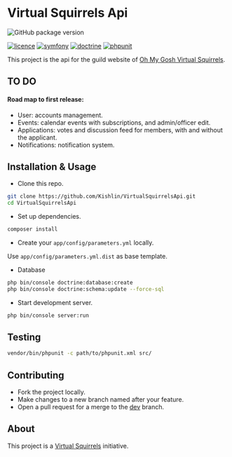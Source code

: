 Virtual Squirrels Api
=====================


![GitHub package version](https://img.shields.io/badge/package-0.1.0-red.svg)

[![licence](https://img.shields.io/packagist/l/doctrine/orm.svg)](https://spdx.org/licenses/MIT)
[![symfony](https://img.shields.io/badge/symfony-v3.4-yellow.svg)](https://symfony.com/)
[![doctrine](https://img.shields.io/badge/doctrine-v2.5.14-green.svg)](https://www.doctrine.fr/)
[![phpunit](https://img.shields.io/badge/phpunit-v7.0.0-magenta.svg)](https://phpunit.de/)


This project is the api for the guild website of [Oh My Gosh Virtual Squirrels](http://virtualsquirrels.fr/).


TO DO
-----

#### Road map to first release:
- User: accounts management.
- Events: calendar events with subscriptions, and admin/officer edit.
- Applications: votes and discussion feed for members, with and without the applicant.
- Notifications: notification system.

Installation & Usage
--------------------

* Clone this repo.

````bash
git clone https://github.com/Kishlin/VirtualSquirrelsApi.git
cd VirtualSquirrelsApi
````

* Set up dependencies.

````bash
composer install
````

* Create your `app/config/parameters.yml` locally.

Use `app/config/parameters.yml.dist` as base template.

* Database

````bash
php bin/console doctrine:database:create
php bin/console doctrine:schema:update --force-sql
````

* Start development server.

````bash
php bin/console server:run
````


Testing
-------

````bash
vendor/bin/phpunit -c path/to/phpunit.xml src/
````


Contributing
------------

- Fork the project locally.
- Make changes to a new branch named after your feature.
- Open a pull request for a merge to the [dev](https://github.com/Kishlin/VirtualSquirrelsApi/tree/dev) branch.


About
-----

This project is a [Virtual Squirrels](http://virtualsquirrels.fr/) initiative.
